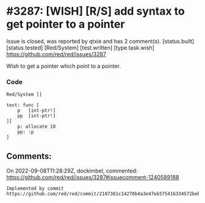 
#3287: [WISH] [R/S] add syntax to get pointer to a pointer
================================================================================
Issue is closed, was reported by qtxie and has 2 comment(s).
[status.built] [status.tested] [Red/System] [test.written] [type.task.wish]
<https://github.com/red/red/issues/3287>

Wish to get a pointer which point to a pointer.
### Code
```
Red/System []

test: func [
    p   [int-ptr!]
    pp  [int-ptr!]
][
    p: allocate 10
    pp: :p
]
```



Comments:
--------------------------------------------------------------------------------

On 2022-09-08T11:28:29Z, dockimbel, commented:
<https://github.com/red/red/issues/3287#issuecomment-1240589188>

    Implemented by commit https://github.com/red/red/commit/2107361c14270b4a3e47eb575416334572bebe8f.

